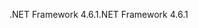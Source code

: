 <span data-ttu-id="165ac-101">.NET Framework 4.6.1</span><span class="sxs-lookup"><span data-stu-id="165ac-101">.NET Framework 4.6.1</span></span>